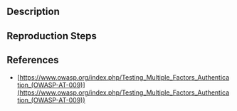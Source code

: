 ## Description


## Reproduction Steps


## References

- [https://www.owasp.org/index.php/Testing_Multiple_Factors_Authentication_(OWASP-AT-009)](https://www.owasp.org/index.php/Testing_Multiple_Factors_Authentication_(OWASP-AT-009))


